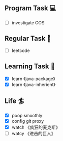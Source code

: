 

## Program Task  💻
- [ ] investigate COS

## Regular Task  🤡
- [ ] leetcode

## Learning Task 🎯
- [x] learn 《java-package》
- [x] learn 《java-inherient》

## Life 🏄
- [x] poop smoothly
- [x] config git proxy
- [x] watch 《疯狂的麦克斯》
- [ ] watcy 《进击的巨人》